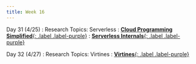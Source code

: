 ```yaml
---
title: Week 16
---
```


Day 31 (4/25)
: Research Topics: Serverless
  : [**Cloud Programming Simplified**{: .label .label-purple}](https://www2.eecs.berkeley.edu/Pubs/TechRpts/2019/EECS-2019-3.pdf)
  : [**Serverless Internals**{: .label .label-purple}](https://www.usenix.org/system/files/conference/atc18/atc18-wang-liang.pdf)

Day 32 (4/27)
: Research Topics: Virtines
  : [**Virtines**{: .label .label-purple}](https://www.halek.co/files/virtines-eurosys22.pdf)

